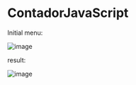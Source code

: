 # ContadorJavaScript
Initial menu:

![image](https://github.com/PedroSmaxY/ContadorJavaScript/assets/127573080/7afca67b-1aad-4268-9a47-fd0016b836f2)

result:

![image](https://github.com/PedroSmaxY/ContadorJavaScript/assets/127573080/81378980-7c6b-4313-abbe-5909e0715e5c)
